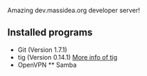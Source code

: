 Amazing dev.massidea.org developer server!

## Installed programs

* Git (Version 1.7.1)
* tig (Version 0.14.1) [More info of tig](http://www.gitready.com/advanced/2009/07/31/tig-the-ncurses-front-end-to-git.html)
* OpenVPN
** Samba
